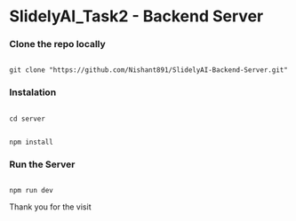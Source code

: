 # SlidelyAI_Task2 - Backend Server

### Clone the repo locally

```

git clone "https://github.com/Nishant891/SlidelyAI-Backend-Server.git"

```

### Instalation
  
```

cd server

```
  

```

npm install

```  

### Run the Server

```

npm run dev

```

Thank you for the visit
